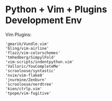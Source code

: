 Python + Vim + Plugins Development Env
=======================================

Vim Plugins:

	'gmarik/Vundle.vim'
	'bling/vim-airline'
	'flazz/vim-colorschemes'
	'tmhedberg/SimpylFold'
	'vim-scripts/indentpython.vim'
	'Valloric/YouCompleteMe'
	'scrooloose/syntastic'
	'nvie/vim-flake8'
	'jnurmine/Zenburn'
	'scrooloose/nerdtree'
	'kien/ctrlp.vim'
	'tpope/vim-fugitive'

